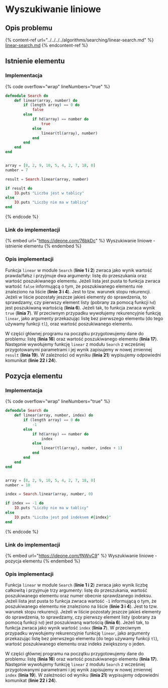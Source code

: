 # Wyszukiwanie liniowe

## Opis problemu

{% content-ref url="../../../../algorithms/searching/linear-search.md" %}
[linear-search.md](../../../../algorithms/searching/linear-search.md)
{% endcontent-ref %}

## Istnienie elementu

### Implementacja

{% code overflow="wrap" lineNumbers="true" %}
```elixir
defmodule Search do
    def linear(array, number) do
        if (length array) == 0 do
            false
        else 
            if hd(array) == number do
                true
            else
                linear(tl(array), number)
            end
        end
    end
end


array = [8, 2, 9, 10, 5, 4, 2, 7, 18, 0]
number = 7

result = Search.linear(array, number)

if result do
    IO.puts "Liczba jest w tablicy"
else
    IO.puts "Liczby nie ma w tablicy"
end
```
{% endcode %}

### Link do implementacji

{% embed url="https://ideone.com/76bkDc" %}
Wyszukiwanie liniowe - istnienie elementu
{% endembed %}

### Opis implementacji

Funkcja `linear` w module `Search` (**linie 1 i 2**) zwraca jako wynik wartość prawda/fałsz i przyjmuje dwa argumenty: listę do przeszukania oraz wartość poszukiwanego elementu. Jeżeli lista jest pusta to funkcja zwraca wartość `false` informującą o tym, że poszukiwanego elementu nie znaleziono na liście (**linie 3 i 4**). Jest to tzw. warunek stopu rekurencji. Jeżeli w liście pozostały jeszcze jakieś elementy do sprawdzenia, to sprawdzamy, czy pierwszy element listy (pobrany za pomocą funkcji `hd`) jest poszukiwaną wartością (**linia 6**). Jeżeli tak, to funkcja zwraca wynik `true` (**linia 7**). W przeciwnym przypadku wywołujemy rekurencyjnie funkcję `linear`, jako argumenty przekazując listę bez pierwszego elementu (do tego używamy funkcji `tl`), oraz wartość poszukiwanego elementu.

W części głównej programu na początku przygotowujemy dane do problemu: listę (**linia 16**) oraz wartość poszukiwanego elementu (**linia 17**). Następnie wywołujemy funkcję `linear` z modułu `Search` z wcześniej przygotowanymi parametrami i jej wynik zapisujemy w nowej zmiennej `result` (**linia 19**). W zależności od wyniku (**linia 21**) wypisujemy odpowiedni komunikat (**linie 22 i 24**).

## Pozycja elementu

### Implementacja

{% code overflow="wrap" lineNumbers="true" %}
```elixir
defmodule Search do
    def linear(array, number, index) do
        if (length array) == 0 do
            -1
        else 
            if hd(array) == number do
                index
            else
                linear(tl(array), number, index + 1)
            end
        end
    end
end


array = [8, 2, 9, 10, 5, 4, 2, 7, 18, 0]
number = 10

index = Search.linear(array, number, 0)

if index == -1 do
    IO.puts "Liczby nie ma w tablicy"
else
    IO.puts "Liczba jest pod indeksem #{index}"
end
```
{% endcode %}

### Link do implementacji

{% embed url="https://ideone.com/fNWvC9" %}
Wyszukiwanie liniowe - pozycja elementu
{% endembed %}

### Opis implementacji

Funkcja `linear` w module `Search` (**linie 1 i 2**) zwraca jako wynik liczbę całkowitą i przyjmuje trzy argumenty: listę do przeszukania, wartość poszukiwanego elementu oraz numer obecnie sprawdzanego indeksu. Jeżeli lista jest pusta to funkcja zwraca wartość `-1` informującą o tym, że poszukiwanego elementu nie znaleziono na liście (**linie 3 i 4**). Jest to tzw. warunek stopu rekurencji. Jeżeli w liście pozostały jeszcze jakieś elementy do sprawdzenia, to sprawdzamy, czy pierwszy element listy (pobrany za pomocą funkcji `hd`) jest poszukiwaną wartością (**linia 6**). Jeżeli tak, to funkcja zwraca jako wynik wartość `index` (**linia 7**). W przeciwnym przypadku wywołujemy rekurencyjnie funkcję `linear`, jako argumenty przekazując listę bez pierwszego elementu (do tego używamy funkcji `tl`), wartość poszukiwanego elementu oraz indeks zwiększony o jeden.

W części głównej programu na początku przygotowujemy dane do problemu: listę (**linia 16**) oraz wartość poszukiwanego elementu (**linia 17**). Następnie wywołujemy funkcję `linear` z modułu `Search` z wcześniej przygotowanymi parametrami i jej wynik zapisujemy w nowej zmiennej `index` (**linia 19**). W zależności od wyniku (**linia 21**) wypisujemy odpowiedni komunikat (**linie 22 i 24**).